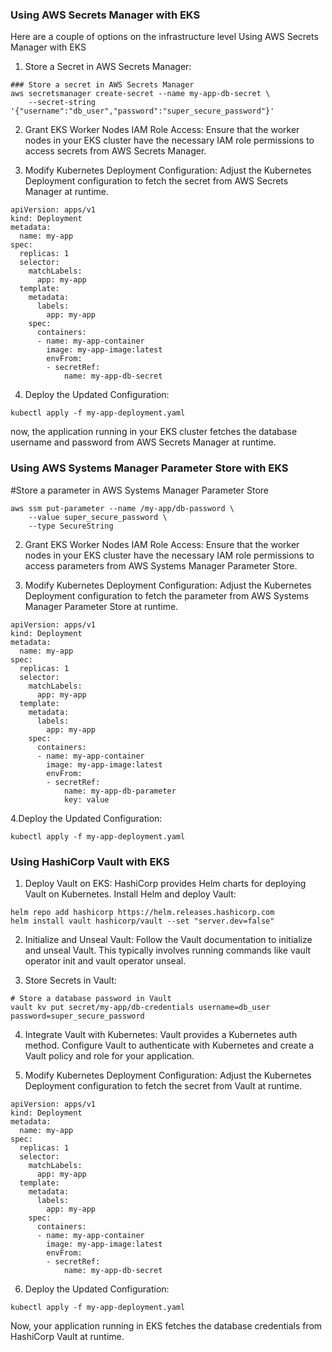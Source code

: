 ### Using AWS Secrets Manager with EKS
Here are a couple of options on the infrastructure level
 Using AWS Secrets Manager with EKS
1. Store a Secret in AWS Secrets Manager:
```
### Store a secret in AWS Secrets Manager
aws secretsmanager create-secret --name my-app-db-secret \
    --secret-string '{"username":"db_user","password":"super_secure_password"}'
```
2. Grant EKS Worker Nodes IAM Role Access:
Ensure that the worker nodes in your EKS cluster have the necessary IAM role permissions to access secrets from AWS Secrets Manager.

3. Modify Kubernetes Deployment Configuration:
Adjust the Kubernetes Deployment configuration to fetch the secret from AWS Secrets Manager at runtime.

```
apiVersion: apps/v1
kind: Deployment
metadata:
  name: my-app
spec:
  replicas: 1
  selector:
    matchLabels:
      app: my-app
  template:
    metadata:
      labels:
        app: my-app
    spec:
      containers:
      - name: my-app-container
        image: my-app-image:latest
        envFrom:
        - secretRef:
            name: my-app-db-secret
```
4. Deploy the Updated Configuration:
```
kubectl apply -f my-app-deployment.yaml
```
now, the application running in your EKS cluster fetches the database username and password from AWS Secrets Manager at runtime.


### Using AWS Systems Manager Parameter Store with EKS
 #Store a parameter in AWS Systems Manager Parameter Store
```
aws ssm put-parameter --name /my-app/db-password \
    --value super_secure_password \
    --type SecureString
```
2. Grant EKS Worker Nodes IAM Role Access:
Ensure that the worker nodes in your EKS cluster have the necessary IAM role permissions to access parameters from AWS Systems Manager Parameter Store.

3. Modify Kubernetes Deployment Configuration:
Adjust the Kubernetes Deployment configuration to fetch the parameter from AWS Systems Manager Parameter Store at runtime.
```
apiVersion: apps/v1
kind: Deployment
metadata:
  name: my-app
spec:
  replicas: 1
  selector:
    matchLabels:
      app: my-app
  template:
    metadata:
      labels:
        app: my-app
    spec:
      containers:
      - name: my-app-container
        image: my-app-image:latest
        envFrom:
        - secretRef:
            name: my-app-db-parameter
            key: value
```
4.Deploy the Updated Configuration:
```
kubectl apply -f my-app-deployment.yaml
```

### Using HashiCorp Vault with EKS
1. Deploy Vault on EKS:
HashiCorp provides Helm charts for deploying Vault on Kubernetes. Install Helm and deploy Vault:
```
helm repo add hashicorp https://helm.releases.hashicorp.com
helm install vault hashicorp/vault --set "server.dev=false"
```
2. Initialize and Unseal Vault:
Follow the Vault documentation to initialize and unseal Vault. This typically involves running commands like vault operator init and vault operator unseal.

3. Store Secrets in Vault:
```
# Store a database password in Vault
vault kv put secret/my-app/db-credentials username=db_user password=super_secure_password
```
4. Integrate Vault with Kubernetes:
Vault provides a Kubernetes auth method. Configure Vault to authenticate with Kubernetes and create a Vault policy and role for your application.

5. Modify Kubernetes Deployment Configuration:
Adjust the Kubernetes Deployment configuration to fetch the secret from Vault at runtime.
```
apiVersion: apps/v1
kind: Deployment
metadata:
  name: my-app
spec:
  replicas: 1
  selector:
    matchLabels:
      app: my-app
  template:
    metadata:
      labels:
        app: my-app
    spec:
      containers:
      - name: my-app-container
        image: my-app-image:latest
        envFrom:
        - secretRef:
            name: my-app-db-secret
```
6. Deploy the Updated Configuration:
```
kubectl apply -f my-app-deployment.yaml
```
Now, your application running in EKS fetches the database credentials from HashiCorp Vault at runtime.

